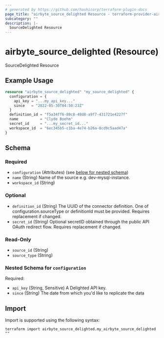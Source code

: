 ```yaml
---
# generated by https://github.com/hashicorp/terraform-plugin-docs
page_title: "airbyte_source_delighted Resource - terraform-provider-airbyte"
subcategory: ""
description: |-
  SourceDelighted Resource
---
```


# airbyte_source_delighted (Resource)

SourceDelighted Resource

## Example Usage

```terraform
resource "airbyte_source_delighted" "my_source_delighted" {
  configuration = {
    api_key = "...my_api_key..."
    since   = "2022-05-30T04:50:23Z"
  }
  definition_id = "f5a34ff6-80c8-48d8-a9f7-431721e4227f"
  name          = "Clyde Boehm"
  secret_id     = "...my_secret_id..."
  workspace_id  = "6ec345b5-c1ba-4e74-b26a-8cd9c5aad47a"
}
```

<!-- schema generated by tfplugindocs -->
## Schema

### Required

- `configuration` (Attributes) (see [below for nested schema](#nestedatt--configuration))
- `name` (String) Name of the source e.g. dev-mysql-instance.
- `workspace_id` (String)

### Optional

- `definition_id` (String) The UUID of the connector definition. One of configuration.sourceType or definitionId must be provided. Requires replacement if changed.
- `secret_id` (String) Optional secretID obtained through the public API OAuth redirect flow. Requires replacement if changed.

### Read-Only

- `source_id` (String)
- `source_type` (String)

<a id="nestedatt--configuration"></a>
### Nested Schema for `configuration`

Required:

- `api_key` (String, Sensitive) A Delighted API key.
- `since` (String) The date from which you'd like to replicate the data

## Import

Import is supported using the following syntax:

```shell
terraform import airbyte_source_delighted.my_airbyte_source_delighted ""
```
